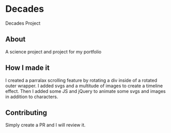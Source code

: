 # Decades
Decades Project

## About
A science project and project for my portfolio

## How I made it
I created a parralax scrolling feature by rotating a div inside of a rotated outer wrapper.
I added svgs and a multitude of images to create a timeline effect.
Then I added some JS and jQuery to animate some svgs and images in addition to characters.

## Contributing
Simply create a PR and I will review it.
